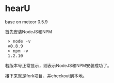 hearU
=====

base on meteor 0.5.9

首先安装NodeJS和NPM
<pre>
 > node -v
 v0.8.9
 > npm -v
 1.2.10
</pre>

若版本号正常显示，则表示NodeJS和NPM安装成功了。

接下来就是fork项目，并checkout到本地。

[1]: http://docs.meteor.com/#quickstart
[2]: http://win.meteor.com/